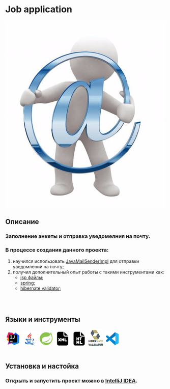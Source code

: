 # __Job application__
![Java](icons/label.png)


## __Описание__
### Заполнение анкеты и отправка уведомелния на почту.
### В процессе создания данного проекта:
1. научился использовать [JavaMailSenderImpl](https://docs.spring.io/spring-framework/docs/current/javadoc-api/org/springframework/mail/javamail/JavaMailSenderImpl.html) для отправки уведомлений на почту;
2. получил дополнительный опыт работы с такими инструментами как: 
    - [jsp файлы](https://javarush.com/groups/posts/2655-chto-takoe-jsp-razbiraemsja-s-vozmozhnostjami-na-praktike);
    - [spring](https://spring.io/);
    - [hibernate validator](https://hibernate.org/validator/);

<br>
<br>

## __Языки и инструменты__

[![IntelliJ IDEA](icons/intellij-idea-48.png)](https://www.jetbrains.com/idea/)
[![Java](icons/java-coffee-cup-48.png)](https://www.java.com/ru/)
[![Spring](icons/spring-48.png)](https://spring.io/)
[![XML](icons/xml-48.png)](https://www.xml.com/)
[![HTML](icons/html-48.png)](https://html.com/)
[![Hibenate Validator](icons/hibernate-validator.png)](https://hibernate.org/validator/)
[![Visual studio code](icons/visual-studio-code-2019-48.png)](https://code.visualstudio.com/)
<br>
<br>

## __Установка и настойка__
### Открыть и запустить проект можно в [IntelliJ IDEA](https://www.jetbrains.com/idea/).
